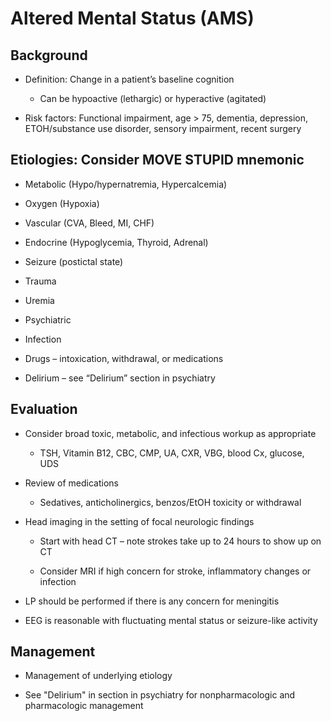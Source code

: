# Altered Mental Status (AMS)

## Background

- Definition: Change in a patient’s baseline cognition

    - Can be hypoactive (lethargic) or hyperactive (agitated)

- Risk factors: Functional impairment, age \> 75, dementia,
    depression, ETOH/substance use disorder, sensory impairment, recent
    surgery

## Etiologies: Consider MOVE STUPID mnemonic

   - Metabolic (Hypo/hypernatremia, Hypercalcemia)

   - Oxygen (Hypoxia)

   - Vascular (CVA, Bleed, MI, CHF)

   - Endocrine (Hypoglycemia, Thyroid, Adrenal)

   - Seizure (postictal state)

   - Trauma

   - Uremia

   - Psychiatric

   - Infection

   - Drugs – intoxication, withdrawal, or medications

   - Delirium – see “Delirium” section in psychiatry

## Evaluation

- Consider broad toxic, metabolic, and infectious workup as
    appropriate

    - TSH, Vitamin B12, CBC, CMP, UA, CXR, VBG, blood Cx, glucose, UDS


- Review of medications

    - Sedatives, anticholinergics, benzos/EtOH toxicity or withdrawal

- Head imaging in the setting of focal neurologic findings

    - Start with head CT – note strokes take up to 24 hours to show up on
        CT

    - Consider MRI if high concern for stroke, inflammatory changes or
        infection

- LP should be performed if there is any concern for meningitis

- EEG is reasonable with fluctuating mental status or seizure-like
    activity

## Management

- Management of underlying etiology 

- See "Delirium" in section in psychiatry for nonpharmacologic and pharmacologic management
